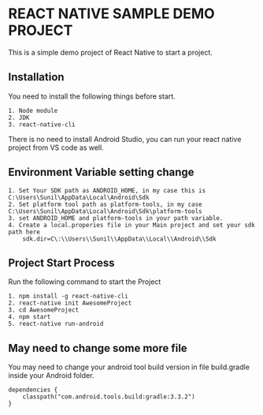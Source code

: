 # REACT NATIVE SAMPLE DEMO PROJECT
This is a simple demo project of React Native to start a project.

## Installation
You need to install the following things before start.
```
1. Node module
2. JDK
3. react-native-cli
```
There is no need to install Android Studio, you can run your react native project from VS code as well.

## Environment Variable setting change
```
1. Set Your SDK path as ANDROID_HOME, in my case this is C:\Users\Sunil\AppData\Local\Android\Sdk
2. Set platform tool path as platform-tools, in my case C:\Users\Sunil\AppData\Local\Android\Sdk\platform-tools
3. set ANDROID_HOME and platform-tools in your path variable.
4. Create a local.properies file in your Main project and set your sdk path here
    sdk.dir=C\:\\Users\\Sunil\\AppData\\Local\\Android\\Sdk
```

## Project Start Process
Run the following command to start the Project
```
1. npm install -g react-native-cli
2. react-native init AwesomeProject
3. cd AwesomeProject
4. npm start
5. react-native run-android
```

## May need to change some more file
You may need to change your android tool build version in file build.gradle inside your Android folder.
```
dependencies {
    classpath("com.android.tools.build:gradle:3.3.2")
}
```



